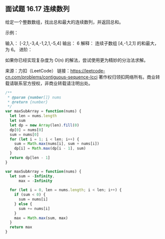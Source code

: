 ## 面试题 16.17 连续数列

给定一个整数数组，找出总和最大的连续数列，并返回总和。

示例：

输入： [-2,1,-3,4,-1,2,1,-5,4]
输出： 6
解释： 连续子数组 [4,-1,2,1] 的和最大，为 6。
进阶：

如果你已经实现复杂度为 O(n) 的解法，尝试使用更为精妙的分治法求解。

来源：力扣（LeetCode）
链接：https://leetcode-cn.com/problems/contiguous-sequence-lcci
著作权归领扣网络所有。商业转载请联系官方授权，非商业转载请注明出处。

```js
/**
 * @param {number[]} nums
 * @return {number}
 */
var maxSubArray = function(nums) {
  let len = nums.length
  let sum
  let dp = new Array(len).fill(0)
  dp[0] = nums[0]
  sum = nums[0]
  for (let i = 1; i < len; i++) {
    sum = Math.max(nums[i], sum + nums[i])
    dp[i] = Math.max(dp[i - 1], sum)
  }
  return dp[len - 1]
}
```

```js
var maxSubArray = function(nums) {
  let sum = -Infinity,
      max = -Infinity
  
  for (let i = 0, len = nums.length; i < len; i++) {
    if (sum < 0) {
      sum = nums[i]
    } else {
      sum += nums[i]
    }
    max = Math.max(sum, max)
  }
  return max
}
```

